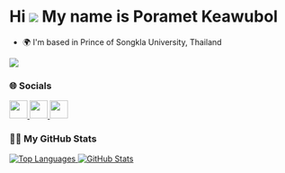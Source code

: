 Hi ![](https://user-images.githubusercontent.com/18350557/176309783-0785949b-9127-417c-8b55-ab5a4333674e.gif) My name is Poramet Keawubol
========================================================================================================================================

* 🌍  I'm based in Prince of Songkla University, Thailand

<a href="https://www.twitch.tv/mpzxyz" target="_blank" rel="noreferrer"><img
src="https://img.shields.io/twitch/status/mpzxyz?logo=twitchsx&style=for-the-badge&color=0891b2&labelColor=1c1917&label=TWITCH+STATUS" /></a>

### 🌐 Socials
<p align="left">
  <a href="http://www.instagram.com/mpzxyz_" target="_blank" rel="noreferrer">
    <picture>
      <source media="(prefers-color-scheme: dark)" srcset="https://raw.githubusercontent.com/danielcranney/readme-generator/main/public/icons/socials/instagram-dark.svg" />
      <source media="(prefers-color-scheme: light)" srcset="https://raw.githubusercontent.com/danielcranney/readme-generator/main/public/icons/socials/instagram.svg" />
      <img src="https://raw.githubusercontent.com/danielcranney/readme-generator/main/public/icons/socials/instagram.svg" width="32" height="32" />
    </picture>
  </a>
  <a href="https://www.stackoverflow.com/users/23502504/mpzx." target="_blank" rel="noreferrer">
    <picture>
      <source media="(prefers-color-scheme: dark)" srcset="https://raw.githubusercontent.com/danielcranney/readme-generator/main/public/icons/socials/stackoverflow-dark.svg" />
      <source media="(prefers-color-scheme: light)" srcset="https://raw.githubusercontent.com/danielcranney/readme-generator/main/public/icons/socials/stackoverflow.svg" />
      <img src="https://raw.githubusercontent.com/danielcranney/readme-generator/main/public/icons/socials/stackoverflow.svg" width="32" height="32" />
    </picture>
  </a>
  <a href="https://www.twitch.tv/mpzxyz" target="_blank" rel="noreferrer">
    <picture>
      <source media="(prefers-color-scheme: dark)" srcset="https://raw.githubusercontent.com/danielcranney/readme-generator/main/public/icons/socials/twitch-dark.svg" />
      <source media="(prefers-color-scheme: light)" srcset="https://raw.githubusercontent.com/danielcranney/readme-generator/main/public/icons/socials/twitch.svg" />
      <img src="https://raw.githubusercontent.com/danielcranney/readme-generator/main/public/icons/socials/twitch.svg" width="32" height="32" />
    </picture>
  </a>
</p>

### 👨‍💻 My GitHub Stats

<a href="https://github.com/PorametKeawubol">
    <picture>
      <source media="(prefers-color-scheme: dark)" srcset="https://github-readme-stats.vercel.app/api/top-langs/?username=PorametKeawubol&langs_count=8&hide_border=true&layout=compact&custom_title=Most%20Used%20Languages&title_color=ffffff&text_color=d9d9d9&bg_color=0d1117" />
      <source media="(prefers-color-scheme: light)" srcset="https://github-readme-stats.vercel.app/api/top-langs/?username=PorametKeawubol&langs_count=8&hide_border=true&layout=compact&custom_title=Most%20Used%20Languages" />
      <img src="https://github-readme-stats.vercel.app/api/top-langs/?username=PorametKeawubol&langs_count=8&hide_border=true&layout=compact&custom_title=Most%20Used%20Languages" alt="Top Languages" />
    </picture>
  </a>
  <a href="https://github.com/PorametKeawubol">
    <picture>
      <source media="(prefers-color-scheme: dark)" srcset="https://github-readme-stats.vercel.app/api?username=PorametKeawubol&show_icons=true&hide_border=true&include_all_commits=true&title_color=ffffff&text_color=d9d9d9&icon_color=79ff97&bg_color=0d1117" />
      <source media="(prefers-color-scheme: light)" srcset="https://github-readme-stats.vercel.app/api?username=PorametKeawubol&show_icons=true&hide_border=true&include_all_commits=true" />
      <img src="https://github-readme-stats.vercel.app/api?username=PorametKeawubol&show_icons=true&hide_border=true&include_all_commits=true" alt="GitHub Stats" />
    </picture>
  </a>
